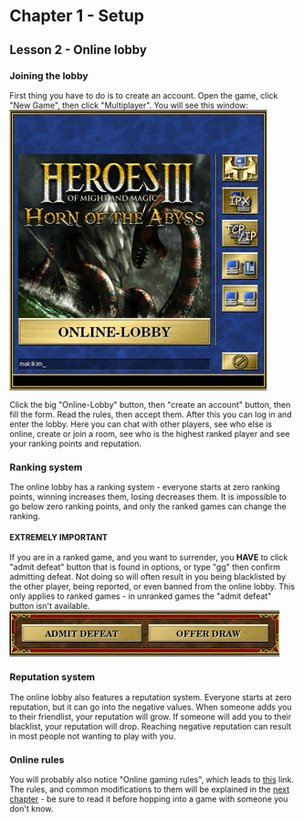 # Chapter 1 - Setup
## Lesson 2 - Online lobby

### Joining the lobby
First thing you have to do is to create an account. Open the game, click "New Game", then click "Multiplayer". You will see this window:  
![multiplayer menu](img/multimenu.png)

Click the big "Online-Lobby" button, then "create an account" button, then fill the form. Read the rules, then accept them. After this you can log in and enter the lobby. Here you can chat with other players, see who else is online, create or join a room, see who is the highest ranked player and see your ranking points and reputation.

### Ranking system
The online lobby has a ranking system - everyone starts at zero ranking points, winning increases them, losing decreases them. It is impossible to go below zero ranking points, and only the ranked games can change the ranking.

#### **EXTREMELY IMPORTANT**  
If you are in a ranked game, and you want to surrender, you **HAVE** to click "admit defeat" button that is found in options, or type "gg" then confirm admitting defeat. Not doing so will often result in you being blacklisted by the other player, being reported, or even banned from the online lobby. This only applies to ranked games - in unranked games the "admit defeat" button isn't available.  
![admit defeat and offer draw buttons](img/admit_defeat.png)

### Reputation system
The online lobby also features a reputation system. Everyone starts at zero reputation, but it can go into the negative values. When someone adds you to their friendlist, your reputation will grow. If someone will add you to their blacklist, your reputation will drop. Reaching negative reputation can result in most people not wanting to play with you.

### Online rules
You will probably also notice "Online gaming rules", which leads to [this](http://h3hota.com/en/rules) link. The rules, and common modifications to them will be explained in the [next chapter](../Chapter02/lesson003.md) - be sure to read it before hopping into a game with someone you don't know.
